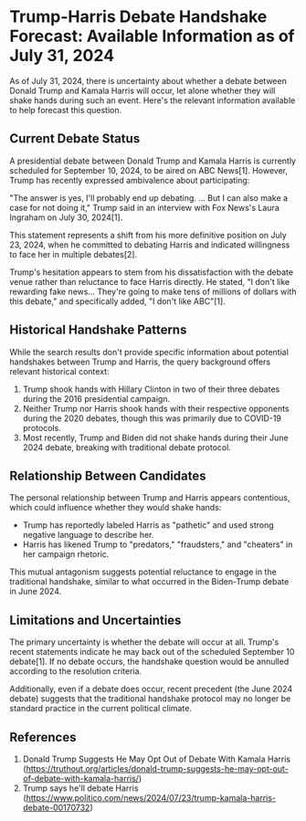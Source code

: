 # Trump-Harris Debate Handshake Forecast: Available Information as of July 31, 2024

As of July 31, 2024, there is uncertainty about whether a debate between Donald Trump and Kamala Harris will occur, let alone whether they will shake hands during such an event. Here's the relevant information available to help forecast this question.

## Current Debate Status

A presidential debate between Donald Trump and Kamala Harris is currently scheduled for September 10, 2024, to be aired on ABC News[1]. However, Trump has recently expressed ambivalence about participating:

"The answer is yes, I'll probably end up debating. … But I can also make a case for not doing it," Trump said in an interview with Fox News's Laura Ingraham on July 30, 2024[1].

This statement represents a shift from his more definitive position on July 23, 2024, when he committed to debating Harris and indicated willingness to face her in multiple debates[2].

Trump's hesitation appears to stem from his dissatisfaction with the debate venue rather than reluctance to face Harris directly. He stated, "I don't like rewarding fake news... They're going to make tens of millions of dollars with this debate," and specifically added, "I don't like ABC"[1].

## Historical Handshake Patterns

While the search results don't provide specific information about potential handshakes between Trump and Harris, the query background offers relevant historical context:

1. Trump shook hands with Hillary Clinton in two of their three debates during the 2016 presidential campaign.
2. Neither Trump nor Harris shook hands with their respective opponents during the 2020 debates, though this was primarily due to COVID-19 protocols.
3. Most recently, Trump and Biden did not shake hands during their June 2024 debate, breaking with traditional debate protocol.

## Relationship Between Candidates

The personal relationship between Trump and Harris appears contentious, which could influence whether they would shake hands:

- Trump has reportedly labeled Harris as "pathetic" and used strong negative language to describe her.
- Harris has likened Trump to "predators," "fraudsters," and "cheaters" in her campaign rhetoric.

This mutual antagonism suggests potential reluctance to engage in the traditional handshake, similar to what occurred in the Biden-Trump debate in June 2024.

## Limitations and Uncertainties

The primary uncertainty is whether the debate will occur at all. Trump's recent statements indicate he may back out of the scheduled September 10 debate[1]. If no debate occurs, the handshake question would be annulled according to the resolution criteria.

Additionally, even if a debate does occur, recent precedent (the June 2024 debate) suggests that the traditional handshake protocol may no longer be standard practice in the current political climate.

## References

1. Donald Trump Suggests He May Opt Out of Debate With Kamala Harris (https://truthout.org/articles/donald-trump-suggests-he-may-opt-out-of-debate-with-kamala-harris/)
2. Trump says he'll debate Harris (https://www.politico.com/news/2024/07/23/trump-kamala-harris-debate-00170732)